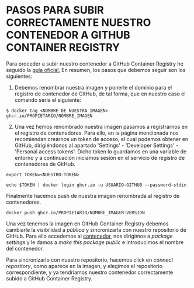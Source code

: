 # PASOS PARA SUBIR CORRECTAMENTE NUESTRO CONTENEDOR A GITHUB CONTAINER REGISTRY
Para proceder a subir nuestro contenedor a GitHub Container Registry he seguido la [guía oficial.](https://docs.github.com/en/free-pro-team@latest/packages/getting-started-with-github-container-registry/migrating-to-github-container-registry-for-docker-images)
En resumen, los pasos que debemos seguir son los siguientes:
1. Debemos renombrar nuestra imagen y ponerle el dominio para el registro de contenedor de GitHub, de tal forma, que en nuestro caso el comando sería el siguiente:
~~~
$ docker tag <NOMBRE DE NUESTRA IMAGEN> ghcr.io/PROPIETARIO/NOMBRE_IMAGEN
~~~
2. Una vez hemos renombrado nuestra imagen pasamos a registrarnos en el registro de contenedores. Para ello, en la página mencionada nos recomiendan crearnos un token de acceso, el cual podemos obtener en GitHub, dirigiéndonos al apartado 'Settings' - 'Developer Settings' - 'Personal access tokens'.
Dicho token lo guardamos en una variable de entorno y a continuación iniciamos sesión en el servicio de registro de contenedores de GitHub.
~~~
export TOKEN=<NUESTRO-TOKEN>

echo $TOKEN | docker login ghcr.io -u USUARIO-GITHUB --password-stdin
~~~

Finalmente hacemos push de nuestra imagen renombrada al registro de contenedores.
~~~
docker push ghcr.io/PROPIETARIO/NOMBRE_IMAGEN:VERSION
~~~

Una vez tenemos la imagen en GitHub Container Registry debemos cambiarle la visibilidad a *pública* y sincronizarla con nuestro repositorio de GitHub. Para ello accedemos al [contenedor](https://github.com/users/irenecj/packages/container/package/proyectoidiomas), nos dirigimos a *package settings* y le damos a *make this package public* e introducimos el nombre del contenedor.

Para sincronizarlo con nuestro repositorio, hacemos click en *connect repository*, como aparece en la imagen, y elegimos el repositorio correspondiente, y ya tendríamos nuestro contenedor correctamente subido a GitHub Container Registry.
